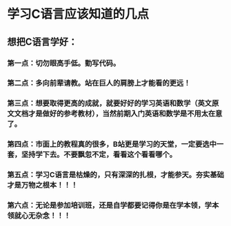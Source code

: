 # 学习C语言应该知道的几点
## 想把C语言学好：
### 第一点：切勿眼高手低。勤写代码。
### 第二点：多向前辈请教。站在巨人的肩膀上才能看的更远！
### 第三点：想要取得更高的成就，就要好好的学习英语和数学（英文原文文档才是做好的参考教材），当然前期入门英语和数学是不用太在意了。
### 第四点：市面上的教程真的很多，B站更是学习的天堂，一定要选中一套，坚持学下去。不要飘忽不定，看看这个看看哪个。
### 第五点：学习C语言是枯燥的，只有深深的扎根，才能参天。夯实基础才是万物之根本！！！
### 第六点：无论是参加培训班，还是自学都要记得你是在学本领，学本领就心无杂念！！！
